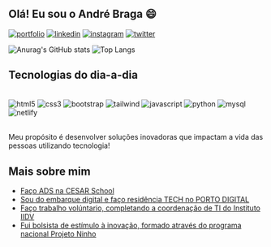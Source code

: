 
## Olá! Eu sou o André Braga 😄

[![portfolio](https://img.shields.io/badge/website-000000?style=for-the-badge&logo=About.me&logoColor=white)](https://lipethedev.netlify.app/#topo)
[![linkedin](https://img.shields.io/badge/LinkedIn-0077B5?style=for-the-badge&logo=linkedin&logoColor=white)](https://www.linkedin.com/in/andr%C3%A9-braga-3b2939263/)
[![instagram](https://img.shields.io/badge/Instagram-E4405F?style=for-the-badge&logo=instagram&logoColor=white)](https://www.instagram.com/lipethedev/)
[![twitter](https://img.shields.io/badge/Twitter-1DA1F2?style=for-the-badge&logo=twitter&logoColor=white)](https://x.com/lipethedev)

![Anurag's GitHub stats](https://github-readme-stats.vercel.app/api?username=ndrfelipe&show_icons=true&theme=tokyonight)
![Top Langs](https://github-readme-stats.vercel.app/api/top-langs/?username=ndrfelipe&layout=compact)


## Tecnologias do dia-a-dia

<div style="display: inline_block"> <br/>
    <img align="center" alt="html5" src="https://img.shields.io/badge/HTML5-E34F26?style=for-the-badge&logo=html5&logoColor=white"/>
    <img align="center" alt="css3" src="https://img.shields.io/badge/CSS3-1572B6?style=for-the-badge&logo=css3&logoColor=white"/>
    <img align="center" alt="bootstrap" src="https://img.shields.io/badge/Bootstrap-563D7C?style=for-the-badge&logo=bootstrap&logoColor=white"/>
    <img align="center" alt="tailwind" src="https://img.shields.io/badge/Tailwind_CSS-38B2AC?style=for-the-badge&logo=tailwind-css&logoColor=white"/>
    <img align="center" alt="javascript" src="https://img.shields.io/badge/JavaScript-323330?style=for-the-badge&logo=javascript&logoColor=F7DF1E"/>
    <img align="center" alt="python" src="https://img.shields.io/badge/Python-14354C?style=for-the-badge&logo=python&logoColor=white"/>
    <img align="center" alt="mysql" src="https://img.shields.io/badge/MySQL-00000F?style=for-the-badge&logo=mysql&logoColor=white"/>
    <img align="center" alt="netlify" src="https://img.shields.io/badge/Netlify-00C7B7?style=for-the-badge&logo=netlify&logoColor=white"/>
</div> <br/>


Meu propósito é desenvolver soluções inovadoras que impactam a vida das pessoas utilizando tecnologia!

## Mais sobre mim
- [Faço ADS na CESAR School](https://www.cesar.school/analise-e-desenvolvimento-de-sistemas-ads/)
- [Sou do embarque digital e faço residência TECH no PORTO DIGITAL](https://www.portodigital.org/noticias/embarque-digital-abre-250-vagas-para-turma-2024-2)
- [Faço trabalho volúntario, completando a coordenação de TI do Instituto IIDV](https://institutoidv.org/)
- [Fui bolsista de estímulo à inovação, formado através do programa nacional Projeto Ninho](https://www.gov.br/fundacentro/pt-br/comunicacao/noticias/noticias/2023/novembro/projeto-ninho-capacita-bolsistas-de-estimulo-a-inovacao-de-recife-pe)


